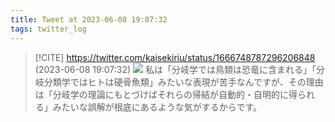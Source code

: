 ```yaml
---
title: Tweet at 2023-06-08 19:07:32
tags: twitter_log
---
```


> [!CITE] https://twitter.com/kaisekiriu/status/1666748787296206848 (2023-06-08 19:07:32)
> ![](https://twitter.com/kaisekiriu/status/1666748787296206848)
> 私は「分岐学では鳥類は恐竜に含まれる」「分岐分類学ではヒトは硬骨魚類」みたいな表現が苦手なんですが、その理由は「分岐学の理論にもとづけばそれらの帰結が自動的・自明的に得られる」みたいな誤解が根底にあるような気がするからです。
